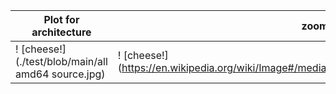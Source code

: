 | Plot for architecture  | zoom in view |
| ------------- | ------------- |
! [cheese!] (./test/blob/main/all amd64 source.jpg)| ! [cheese!] (https://en.wikipedia.org/wiki/Image#/media/File:Image_created_with_a_mobile_phone.png)










